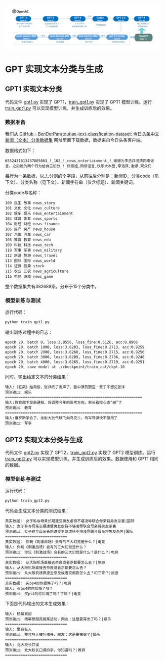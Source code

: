 ![](../images/图3-1GPT系列大模型的发展历史.png)

# GPT 实现文本分类与生成
## GPT1 实现文本分类
代码文件 [gpt1.py](gpt1.py) 实现了 GPT1，[train_gpt1.py](train_gpt1.py) 实现了 GPT1 模型训练。运行 [train_gpt1.py](train_gpt1.py) 可以实现模型训练，并生成训练后的效果。
### 数据准备
我们从 [GitHub - BenDerPan/toutiao-text-classfication-dataset: 今日头条中文新闻（文本）分类数据集](https://link.zhihu.com/?target=https%3A//github.com/BenDerPan/toutiao-text-classfication-dataset) 网址里面下载数据，数据来自今日头条客户端。

数据格式如下：
```text
6552431613437805063_!_102_!_news_entertainment_!_谢娜为李浩菲澄清网络谣言，之后她的两个行为给自己加分_!_佟丽娅,网络谣言,快乐大本营,李浩菲,谢娜,观众们
```
每行为一条数据，以_!_分割的个字段，从前往后分别是：新闻ID、分类code（见下文）、分类名称（见下文）、新闻字符串（仅含标题）、新闻关键词。

分类code与名称：
```text
100 民生 故事 news_story
101 文化 文化 news_culture
102 娱乐 娱乐 news_entertainment
103 体育 体育 news_sports
104 财经 财经 news_finance
106 房产 房产 news_house
107 汽车 汽车 news_car
108 教育 教育 news_edu
109 科技 科技 news_tech
110 军事 军事 news_military
112 旅游 旅游 news_travel
113 国际 国际 news_world
114 证券 股票 stock
115 农业 三农 news_agriculture
116 电竞 游戏 news_game
```
整个数据集共有382688条，分布于15个分类中。
### 模型训练与测试
运行代码：
```python
python train_gpt1.py
```
输出训练过程中的日志：
```text
epoch 20, batch 0, loss:3.8556, loss_fine:0.5126, acc:0.8906
epoch 20, batch 1000, loss:3.6283, loss_fine:0.2713, acc:0.9259
epoch 20, batch 2000, loss:3.6260, loss_fine:0.2715, acc:0.9256
epoch 20, batch 3000, loss:3.6289, loss_fine:0.2736, acc:0.9248
epoch 20, batch 4000, loss:3.6265, loss_fine:0.2719, acc:0.9251
epoch 20, save model at ./checkpoint/train_cat/ckpt-10
```
同时，输出给定文本的分类结果：
```text
输入:《狂飙》结局后，张译终于发声了，剧中演员回应一辈子不想见张译
预测输出: 娱乐
==============================================================
输入:教育部下发新通知，将调整今年的高考方向，家长看完心态“崩”了
预测输出: 教育
==============================================================
输入:俄罗斯学会了，发射大批气球飞向乌克兰，乌军导弹快不够用了
预测输出: 军事
```
## GPT2 实现文本分类与生成
代码文件 [gpt2.py](gpt2.py) 实现了 GPT2，[train_gpt2.py](train_gpt2.py) 实现了 GPT2 模型训练。运行 [train_gpt2.py](train_gpt2.py) 可以实现模型训练，并生成训练后的效果。数据使用和 GPT1 相同的数据。
### 模型训练与测试
运行代码：
```python
python train_gpt2.py
```
代码会生成文本分类的测试结果：
```text
真实数据： 女子称与母亲长期遭受男友虐待不堪凌辱联合母亲将男友杀害|国际
输入: 女子称与母亲长期遭受男友虐待不堪凌辱联合母亲将男友杀害
预测输出: 女子称与母亲长期遭受男友虐待不堪凌辱联合母亲将男友杀害|国际
============================
真实数据： 你玩《刺激战场》会有的三大幻觉是什么？|电竞
输入: 你玩《刺激战场》会有的三大幻觉是什么？
预测输出: 你玩《刺激战场》会有的三大幻觉是什么？是什么？|电竞
============================
真实数据： 从大阪机场直接去奈良或者京都要怎么去？|旅游
输入: 从大阪机场直接去奈良或者京都要怎么去？
预测输出: 从大阪机场直接去奈良或者京都要怎么去？和三亚？|旅游
============================
真实数据： 买ps4的你后悔了吗？|电竞
输入: 买ps4的你后悔了吗？
预测输出: 买ps4的你后悔了吗？了吗？|电竞
```
下面是代码输出的文本生成效果：
```text
输入: 杨幂景甜
预测输出: 杨幂景甜亮相某活动，网友：这是要穿出了吗？|娱乐
============================
输入: 整容狂人
预测输出: 整容狂人被吐槽丑，网友：这是要被骗了|娱乐
============================
输入: 北大校长口误
预测输出: 北大校长口误的字，你知道吗？|教育
============================
```



